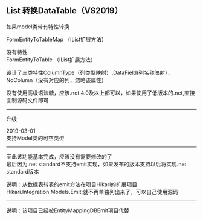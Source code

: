 List<T> 转换DataTable（VS2019）
------------------------------
如果model类带有特性转换 
 
FormEntityToTableMap    （IList<T>扩展方法）  

没有特性  
FormEntityToTable   （IList<T>扩展方法）  

设计了三类特性ColumnType（列类型映射）,DataField(列名称映射），NoColumn（没有对应的列，忽略该属性）  

没有使用高级语法糖，应该.net 4.0及以上都可以，如果使用了低版本的.net,直接复制源码文件即可

----------------------------------------------------------------------------------------------

升级

2019-03-01  
支持Model类的可空类型  

-------------------------------------------------------------------------------------------------
至此该功能基本完成，应该没有需要修改的了  
最后因为.net standard不支持emit实现，如果发布的版本支持以后将实现.net standard版本

说明：从数据表转表的emit方法在项目Hikari的扩展项目Hikari.Integration.Models.Emit;就不再单独列出来了，可以自己使用源码  

------------------------------------------------------------------------------------------------------------------
说明：该项目已经被EntityMappingDBEmit项目代替




